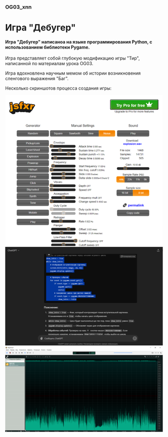 ### OG03_xnn
# Игра "Дебугер"
#### Игра "Дебугер" написаноа на языке программирования Python, с использованием библиотеки Pygame.

Игра представляет собой глубокую модификацию игры "Тир", написанной
по материалам урока OG03. 

Игра вдохновлена научным мемом об истории возникновения сленгового выражения "Баг". 

Несколько скриншотов процесса создания игры:

![image.png](img/devscr4.png)
![image.png](img/devscr5.png)
![image.png](img/devscr6.png)